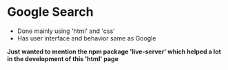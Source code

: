 # Google Search

- Done mainly using 'html' and 'css'
- Has user interface and behavior same as Google

__Just wanted to mention the npm package 'live-server' 
which helped a lot in the development of this 'html' 
page__
